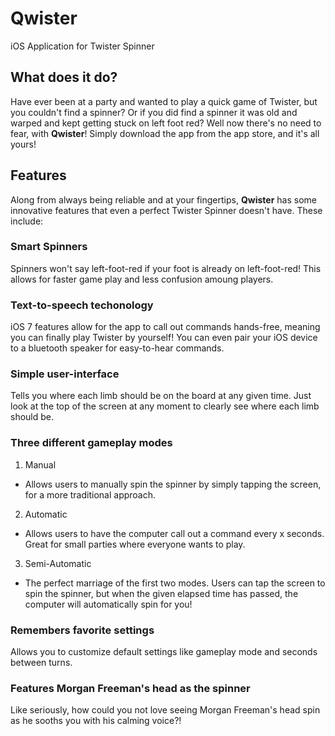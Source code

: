 # Qwister
iOS Application for Twister Spinner
## What does it do?
Have ever been at a party and wanted to play a quick game of Twister, but you couldn't find a spinner? Or if you did find a spinner
it was old and warped and kept getting stuck on left foot red? 
Well now there's no need to fear, with __Qwister__! Simply download the app from the app store, and it's all yours!
## Features
Along from always being reliable and at your fingertips, __Qwister__ has some innovative features that even a perfect Twister Spinner doesn't have. These include:
### Smart Spinners
Spinners won't say left-foot-red if your foot is already on left-foot-red! This allows for faster game play and less confusion amoung players.
### Text-to-speech techonology 
iOS 7 features allow for the app to call out commands hands-free, meaning you can finally play Twister by yourself!
You can even pair your iOS device to a bluetooth speaker for easy-to-hear commands.
### Simple user-interface 
Tells you where each limb should be on the board at any given time. Just look at the top of the screen at any moment to clearly see where each limb should be.
### Three different gameplay modes 
1. Manual  
  * Allows users to manually spin the spinner by simply tapping the screen, for a more traditional approach.
2. Automatic  
  * Allows users to have the computer call out a command every x seconds. Great for small parties where everyone wants to play.
3. Semi-Automatic  
  * The perfect marriage of the first two modes. Users can tap the screen to spin the spinner, but when the given elapsed time has passed, the computer will automatically spin for you!  
  
### Remembers favorite settings
Allows you to customize default settings like gameplay mode and seconds between turns.
### Features Morgan Freeman's head as the spinner
Like seriously, how could you not love seeing Morgan Freeman's head spin as he sooths you with his calming voice?!

